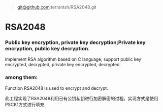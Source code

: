 > git@github.com:terrantsh/RSA2048.git

# RSA2048

### Public key encryption, private key decryption;Private key encryption, public key decryption.

Implement RSA algorithm based on C language, support public key encrypted, decrypted, private key encrypted, decrypted.

### among them:

  Function RSA2048 is used to encrypt and decrypt.

  此工程实现了RSA2048利用已有公钥私钥进行加密解密的过程，实现方式是使用PSCK1方式进行填充
